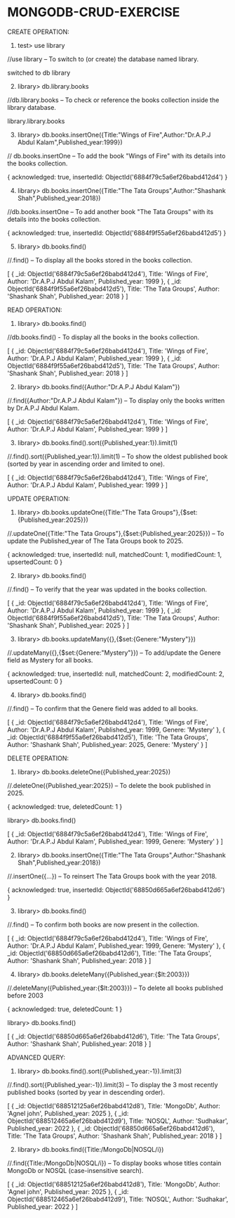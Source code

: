 # MONGODB-CRUD-EXERCISE


CREATE OPERATION:


1) test> use library                                

//use library – To switch to (or create) the database named library.


switched to db library



2) library> db.library.books              	          

//db.library.books – To check or reference the books collection inside the library database.


library.library.books



3) library> db.books.insertOne({Title:"Wings of Fire",Author:"Dr.A.P.J Abdul Kalam",Published_year:1999})          

// db.books.insertOne – To add the book "Wings of Fire" with its details into the books collection.

{
  acknowledged: true,
  insertedId: ObjectId('6884f79c5a6ef26babd412d4')
}



4) library> db.books.insertOne({Title:"The Tata Groups",Author:"Shashank Shah",Published_year:2018})        

//db.books.insertOne  – To add another book "The Tata Groups" with its details into the books collection.

{
  acknowledged: true,
  insertedId: ObjectId('6884f9f55a6ef26babd412d5')
}



5) library> db.books.find()                          

//.find() – To display all the books stored in the books collection.

[
  {
    _id: ObjectId('6884f79c5a6ef26babd412d4'),
    Title: 'Wings of Fire',
    Author: 'Dr.A.P.J Abdul Kalam',
    Published_year: 1999
  },
  {
    _id: ObjectId('6884f9f55a6ef26babd412d5'),
    Title: 'The Tata Groups',
    Author: 'Shashank Shah',
    Published_year: 2018
  }
]



READ OPERATION:


1) library> db.books.find()        							

//db.books.find() - To display all the books in the books collection.

[
  {
    _id: ObjectId('6884f79c5a6ef26babd412d4'),
    Title: 'Wings of Fire',
    Author: 'Dr.A.P.J Abdul Kalam',
    Published_year: 1999
  },
  {
    _id: ObjectId('6884f9f55a6ef26babd412d5'),
    Title: 'The Tata Groups',
    Author: 'Shashank Shah',
    Published_year: 2018
  }
]



2) library> db.books.find({Author:"Dr.A.P.J Abdul Kalam"}) 		

//.find({Author:"Dr.A.P.J Abdul Kalam"}) – To display only the books written by Dr.A.P.J Abdul Kalam.

[
  {
    _id: ObjectId('6884f79c5a6ef26babd412d4'),
    Title: 'Wings of Fire',
    Author: 'Dr.A.P.J Abdul Kalam',
    Published_year: 1999
  }
]



3) library> db.books.find().sort({Published_year:1}).limit(1)		

//.find().sort({Published_year:1}).limit(1) – To show the oldest published book (sorted by year in ascending order and limited to one).

[
  {
    _id: ObjectId('6884f79c5a6ef26babd412d4'),
    Title: 'Wings of Fire',
    Author: 'Dr.A.P.J Abdul Kalam',
    Published_year: 1999
  }
]



UPDATE OPERATION:


1) library> db.books.updateOne({Title:"The Tata Groups"},{$set:{Published_year:2025}})    

//.updateOne({Title:"The Tata Groups"},{$set:{Published_year:2025}}) – To update the Published_year of The Tata Groups book to 2025.

{
  acknowledged: true,
  insertedId: null,
  matchedCount: 1,
  modifiedCount: 1,
  upsertedCount: 0
}



2) library> db.books.find()															

//.find() – To verify that the year was updated in the books collection.

[
  {
    _id: ObjectId('6884f79c5a6ef26babd412d4'),
    Title: 'Wings of Fire',
    Author: 'Dr.A.P.J Abdul Kalam',
    Published_year: 1999
  },
  {
    _id: ObjectId('6884f9f55a6ef26babd412d5'),
    Title: 'The Tata Groups',
    Author: 'Shashank Shah',
    Published_year: 2025
  }
]



3) library> db.books.updateMany({},{$set:{Genere:"Mystery"}})							

//.updateMany({},{$set:{Genere:"Mystery"}}) – To add/update the Genere field as Mystery for all books.

{
  acknowledged: true,
  insertedId: null,
  matchedCount: 2,
  modifiedCount: 2,
  upsertedCount: 0
}



4) library> db.books.find() 															

//.find() – To confirm that the Genere field was added to all books.

[
  {
    _id: ObjectId('6884f79c5a6ef26babd412d4'),
    Title: 'Wings of Fire',
    Author: 'Dr.A.P.J Abdul Kalam',
    Published_year: 1999,
    Genere: 'Mystery'
  },
  {
    _id: ObjectId('6884f9f55a6ef26babd412d5'),
    Title: 'The Tata Groups',
    Author: 'Shashank Shah',
    Published_year: 2025,
    Genere: 'Mystery'
  }
]



DELETE OPERATION:


1) library> db.books.deleteOne({Published_year:2025})					

//.deleteOne({Published_year:2025}) – To delete the book published in 2025.

{ acknowledged: true, deletedCount: 1 }

library> db.books.find()

[
  {
    _id: ObjectId('6884f79c5a6ef26babd412d4'),
    Title: 'Wings of Fire',
    Author: 'Dr.A.P.J Abdul Kalam',
    Published_year: 1999,
    Genere: 'Mystery'
  }
]



2) library> db.books.insertOne({Title:"The Tata Groups",Author:"Shashank Shah",Published_year:2018})		

//.insertOne({...}) – To reinsert The Tata Groups book with the year 2018.

{
  acknowledged: true,
  insertedId: ObjectId('68850d665a6ef26babd412d6')
}



3) library> db.books.find()											

//.find() – To confirm both books are now present in the collection.

[
  {
    _id: ObjectId('6884f79c5a6ef26babd412d4'),
    Title: 'Wings of Fire',
    Author: 'Dr.A.P.J Abdul Kalam',
    Published_year: 1999,
    Genere: 'Mystery'
  },
  {
    _id: ObjectId('68850d665a6ef26babd412d6'),
    Title: 'The Tata Groups',
    Author: 'Shashank Shah',
    Published_year: 2018
  }
]



4) library> db.books.deleteMany({Published_year:{$lt:2003}})			

//.deleteMany({Published_year:{$lt:2003}}) – To delete all books published before 2003

{ acknowledged: true, deletedCount: 1 }

library> db.books.find()

[
  {
    _id: ObjectId('68850d665a6ef26babd412d6'),
    Title: 'The Tata Groups',
    Author: 'Shashank Shah',
    Published_year: 2018
  }
]



ADVANCED QUERY:


1) library> db.books.find().sort({Published_year:-1}).limit(3)      

//.find().sort({Published_year:-1}).limit(3) – To display the 3 most recently published books (sorted by year in descending order).

[
  {
    _id: ObjectId('688512125a6ef26babd412d8'),
    Title: 'MongoDb',
    Author: 'Agnel john',
    Published_year: 2025
  },
  {
    _id: ObjectId('688512465a6ef26babd412d9'),
    Title: 'NOSQL',
    Author: 'Sudhakar',
    Published_year: 2022
  },
  {
    _id: ObjectId('68850d665a6ef26babd412d6'),
    Title: 'The Tata Groups',
    Author: 'Shashank Shah',
    Published_year: 2018
  }
]



2) library> db.books.find({Title:/MongoDb|NOSQL/i})                  

//.find({Title:/MongoDb|NOSQL/i}) – To display books whose titles contain MongoDb or NOSQL (case-insensitive search).

[
  {
    _id: ObjectId('688512125a6ef26babd412d8'),
    Title: 'MongoDb',
    Author: 'Agnel john',
    Published_year: 2025
  },
  {
    _id: ObjectId('688512465a6ef26babd412d9'),
    Title: 'NOSQL',
    Author: 'Sudhakar',
    Published_year: 2022
  }
]
